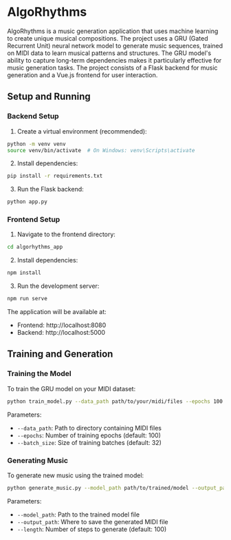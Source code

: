 # AlgoRhythms

AlgoRhythms is a music generation application that uses machine learning to create unique musical compositions. The project uses a GRU (Gated Recurrent Unit) neural network model to generate music sequences, trained on MIDI data to learn musical patterns and structures. The GRU model's ability to capture long-term dependencies makes it particularly effective for music generation tasks. The project consists of a Flask backend for music generation and a Vue.js frontend for user interaction.

## Setup and Running

### Backend Setup
1. Create a virtual environment (recommended):
```bash
python -m venv venv
source venv/bin/activate  # On Windows: venv\Scripts\activate
```

2. Install dependencies:
```bash
pip install -r requirements.txt
```

3. Run the Flask backend:
```bash
python app.py
```

### Frontend Setup
1. Navigate to the frontend directory:
```bash
cd algorhythms_app
```

2. Install dependencies:
```bash
npm install
```

3. Run the development server:
```bash
npm run serve
```

The application will be available at:
- Frontend: http://localhost:8080
- Backend: http://localhost:5000

## Training and Generation

### Training the Model
To train the GRU model on your MIDI dataset:
```bash
python train_model.py --data_path path/to/your/midi/files --epochs 100 --batch_size 32
```

Parameters:
- `--data_path`: Path to directory containing MIDI files
- `--epochs`: Number of training epochs (default: 100)
- `--batch_size`: Size of training batches (default: 32)

### Generating Music
To generate new music using the trained model:
```bash
python generate_music.py --model_path path/to/trained/model --output_path path/to/save/midi --length 100
```

Parameters:
- `--model_path`: Path to the trained model file
- `--output_path`: Where to save the generated MIDI file
- `--length`: Number of steps to generate (default: 100)
